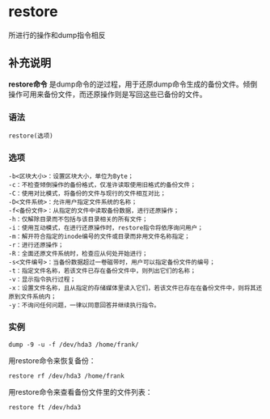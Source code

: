restore
===

所进行的操作和dump指令相反

## 补充说明

**restore命令** 是dump命令的逆过程，用于还原dump命令生成的备份文件。倾倒操作可用来备份文件，而还原操作则是写回这些已备份的文件。

###  语法

```shell
restore(选项)
```

###  选项

```shell
-b<区块大小>：设置区块大小，单位为Byte；
-c：不检查倾倒操作的备份格式，仅准许读取使用旧格式的备份文件；
-C：使用对比模式，将备份的文件与现行的文件相互对比；
-D<文件系统>：允许用户指定文件系统的名称；
-f<备份文件>：从指定的文件中读取备份数据，进行还原操作；
-h：仅解除目录而不包括与该目录相关的所有文件；
-i：使用互动模式，在进行还原操作时，restore指令将依序询问用户；
-m：解开符合指定的inode编号的文件或目录而非用文件名称指定；
-r：进行还原操作；
-R：全面还原文件系统时，检查应从何处开始进行；
-s<文件编号>：当备份数据超过一卷磁带时，用户可以指定备份文件的编号；
-t：指定文件名称，若该文件已存在备份文件中，则列出它们的名称；
-v：显示指令执行过程；
-x：设置文件名称，且从指定的存储媒体里读入它们，若该文件已存在在备份文件中，则将其还原到文件系统内；
-y：不询问任何问题，一律以同意回答并继续执行指令。
```

###  实例

```shell
dump -9 -u -f /dev/hda3 /home/frank/
```

用restore命令来恢复备份：

```shell
restore rf /dev/hda3 /home/frank
```

用restore命令来查看备份文件里的文件列表：

```shell
restore ft /dev/hda3
```


